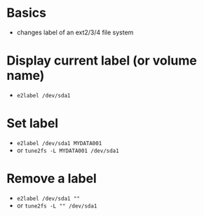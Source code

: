 # Basics
- changes label of an ext2/3/4 file system

# Display current label (or volume name)
- `e2label /dev/sda1`

# Set label
- `e2label /dev/sda1 MYDATA001`
- or `tune2fs -L MYDATA001 /dev/sda1`

# Remove a label
- `e2label /dev/sda1 ""`
- or `tune2fs -L "" /dev/sda1`
